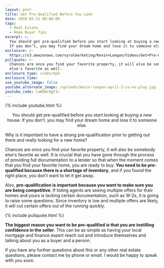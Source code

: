 ```yaml
---
layout: post
title: Get Pre-Qualified Before You Look
date: 2018-05-21 00:00:00
tags:
  - Real Estate
  - Home Buyer Tips
excerpt: >-
  You should get pre-qualified before you start looking at buying a new house.
  If you don’t, you may find your dream home and lose it to someone else.
enclosure: >-
  https://s3.amazonaws.com/vyralmarketing/Kevin+Langan/Videos/Get+Pre-Qualified+Before+You+Look.mp4
pullquote: >-
  Chances are once you find your favorite property, it will also be somebody
  else's favorite as well.
enclosure_type: video/mp4
enclosure_time:
use_youtube_image: false
youtube_alternate_image: /uploads/kevin-langan-april-2-ss-no-play.jpg
youtube_code: laWSWr8gFIc
---
```


{% include youtube.html %}

<center>You should get pre-qualified before you start looking at buying a new house. If you don’t, you may find your dream home and lose it to someone else.</center>

Why is it important to have a strong pre-qualification prior to getting out there and really looking for a new home?

Chances are once you find your favorite property, it will also be somebody else's favorite as well. It is crucial that you have gone through the process of providing full documentation to a lender so that when the moment comes that you find your favorite home, you are ready to buy. **You need to be pre-qualified because there is a shortage of inventory**, and if you found the right place, you don’t want to let it get away.

Also, **pre-qualification is important because you want to make sure you are being competitive**. If listing agents are seeing multiple offers for their homes and yours is lacking certain documentation, such as W-2s, it is going to raise some questions. Since inventory is low and multiple offers are likely, it will cut certain offers out of the running quickly.

{% include pullquote.html %}

**The biggest reason you want to be pre-qualified is that you are instilling confidence in the seller**. This can be as simple as having your local mortgage and finance expert reach out and introduce themselves and talking about you as a buyer and a person.

If you have any further questions about this or any other real estate questions, please contact me by phone or email. I would be happy to speak with you soon.